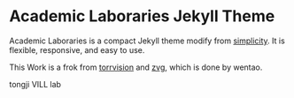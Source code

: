 # Academic Laboraries Jekyll Theme

Academic Laboraries is a compact Jekyll theme modify from [simplicity](https://github.com/Phlow/simplicity). It is flexible, responsive, and easy to use.

This Work is a frok from [torrvision](https://github.com/torrvision/torrvision.github.io) and [zvg](https://fudan-zvg.github.io/people/), which is done by wentao.

tongji VILL lab
